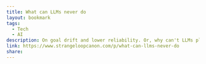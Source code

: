 ```yaml
---
title: What can LLMs never do
layout: bookmark
tags:
  - Tech
  - AI
description: On goal drift and lower reliability. Or, why can't LLMs play Conway's Game Of Life?
link: https://www.strangeloopcanon.com/p/what-can-llms-never-do
share:
---
```


